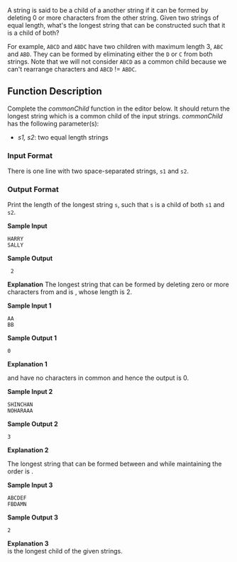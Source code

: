 A string is said to be a child of a another string if it can be formed by deleting 0 or more characters from the other string. Given two strings of equal length, what's the longest string that can be constructed such that it is a child of both?

For example,  `ABCD`  and  `ABDC`  have two children with maximum length 3,  `ABC`  and  `ABD`. They can be formed by eliminating either the  `D`  or  `C`  from both strings. Note that we will not consider  `ABCD`  as a common child because we can't rearrange characters and  `ABCD` != `ABDC`.

## Function Description

Complete the  _commonChild_  function in the editor below. 
It should return the longest string which is a common child of the input strings.
*commonChild* has the following parameter(s):
-   _s1, s2_: two equal length strings

### **Input Format**

There is one line with two space-separated strings, `s1` and `s2`.

### **Output Format**
Print the length of the longest string `s`, such that `s` is a child of both `s1` and `s2`.

**Sample Input**
```
HARRY
SALLY
```

**Sample Output**
```
 2
```
**Explanation**
The longest string that can be formed by deleting zero or more characters from  and  is  , whose length is 2.

**Sample Input 1**

```
AA
BB

```

**Sample Output 1**

```
0

```

**Explanation 1**

and  have no characters in common and hence the output is 0.

**Sample Input 2**

```
SHINCHAN
NOHARAAA

```

**Sample Output 2**

```
3

```

**Explanation 2**

The longest string that can be formed between  and  while maintaining the order is  .

**Sample Input 3**

```
ABCDEF
FBDAMN

```

**Sample Output 3**

```
2

```

**Explanation 3**  
is the longest child of the given strings.
<!--stackedit_data:
eyJoaXN0b3J5IjpbMTQ1NzE3MTI4XX0=
-->